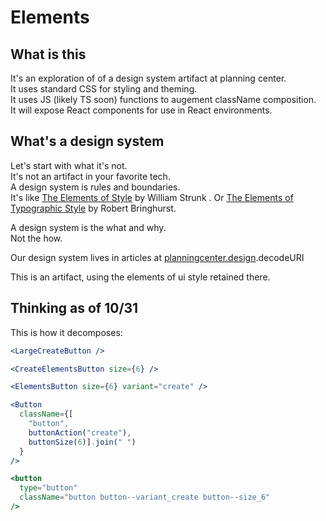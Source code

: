 # Elements

## What is this

It's an exploration of of a design system artifact at planning center.  
It uses standard CSS for styling and theming.  
It uses JS (likely TS soon) functions to augement className composition.  
It will expose React components for use in React environments.  


## What's a design system

Let's start with what it's not.  
It's not an artifact in your favorite tech.  
A design system is rules and boundaries.  
It's like [The Elements of Style](https://www.amazon.com/Elements-Style-William-Strunk-Jr/dp/194564401X) by William Strunk . 
Or [The Elements of Typographic Style](https://www.amazon.com/Elements-Typographic-Style-Version-Anniversary/dp/0881792128/ref=sr_1_3?s=books&ie=UTF8&qid=1541017945&sr=1-3&keywords=robert+bringhurst) by Robert Bringhurst.

A design system is the what and why.  
Not the how.

Our design system lives in articles at [planningcenter.design](https://planningcenter.design).decodeURI

This is an artifact, using the elements of ui style retained there.

## Thinking as of 10/31

This is how it decomposes:

```jsx
<LargeCreateButton />

<CreateElementsButton size={6} />

<ElementsButton size={6} variant="create" />

<Button
  className={[
    "button",
    buttonAction("create"),
    buttonSize(6)].join(" ")
  }
/>

<button
  type="button"
  className="button button--variant_create button--size_6"
/>
```
